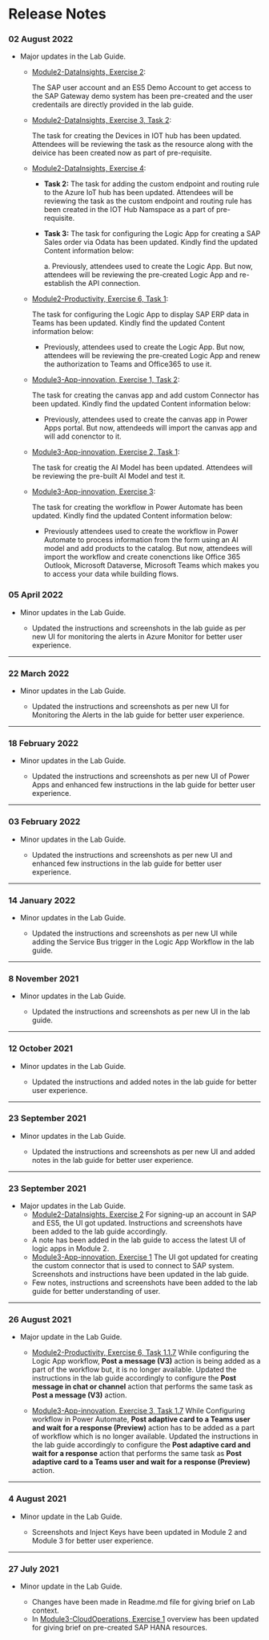 # Release Notes

### 02 August 2022

   - Major updates in the Lab Guide.

       - [Module2-DataInsights, Exercise 2](https://github.com/CloudLabsAI-Azure/AVW-SAP-on-Azure/blob/main/Module2-DataInsights/2.md#exercise-2-access-sap-systems): 
        
          The SAP user account and an ES5 Demo Account to get access to the SAP Gateway demo system has been pre-created and the user credentails are directly provided in the lab guide.
       - [Module2-DataInsights, Exercise 3, Task 2](https://github.com/CloudLabsAI-Azure/AVW-SAP-on-Azure/blob/prod/Module2-DataInsights/3.md#task-1-review-the-pre-created-iot-device-in-azure-iot-hub):
       
          The task for creating the Devices in IOT hub has been updated. Attendees will be reviewing the task as the resource along with the deivice has been created now as part of pre-requisite.
          
       - [Module2-DataInsights, Exercise 4](https://github.com/CloudLabsAI-Azure/AVW-SAP-on-Azure/blob/main/Module2-DataInsights/4.md#exercise-4implement-iot-remote-monitoring-and-notifications):
       
           - **Task 2:** The task for adding the custom endpoint and routing rule to the Azure IoT hub has been updated. Attendees will be reviewing the task as the custom endpoint and routing rule has been created in the IOT Hub Namspace as a part of pre-requisite.

           - **Task 3:** The task for configuring the Logic App for creating a SAP Sales order via Odata has been updated. Kindly find the updated Content information below:

              a. Previously, attendees used to create the Logic App. But now, attendees will be reviewing the pre-created Logic App and re-establish the API connection.
       
       - [Module2-Productivity, Exercise 6, Task 1](https://github.com/CloudLabsAI-Azure/AVW-SAP-on-Azure/blob/prod/Module2-Productivity/1.md#exercise-6-extending-productivity-using-teams-and-outlook):
       
         The task for configuring the Logic App to display SAP ERP data in Teams has been updated. Kindly find the updated Content information below:
         
            - Previously, attendees used to create the Logic App. But now, attendees will be reviewing the pre-created Logic App and renew the authorization to Teams and Office365 to use it.
         
       - [Module3-App-innovation, Exercise 1, Task 2](https://github.com/CloudLabsAI-Azure/AVW-SAP-on-Azure/blob/prod/Module3-App-innovation/1.md#exercise-1-create-power-app-and-add-custom-connector-to-connect-to-sap-system):
       
         The task for creating the canvas app and add custom Connector has been updated. Kindly find the updated Content information below:
       
            - Previously, attendees used to create the canvas app in Power Apps portal. But now, attendeeds will import the canvas app and will add conenctor to it.
       
       - [Module3-App-innovation, Exercise 2, Task 1](https://github.com/CloudLabsAI-Azure/AVW-SAP-on-Azure/blob/prod/Module3-App-innovation/2.md#exercise-2-use-ai-builder-to-create-a-collection-and-train-the-model):
       
          The task for creatig the AI Model has been updated. Attendees will be reviewing the pre-built AI Model and test it.
          
       - [Module3-App-innovation, Exercise 3](https://github.com/CloudLabsAI-Azure/AVW-SAP-on-Azure/blob/prod/Module3-App-innovation/3.1.md#exercise-3-create-flow-to-automate-the-process): 

          The task for creating the workflow in Power Automate has been updated. Kindly find the updated Content information below:
         
           - Previously  attendees used to create the workflow in Power Automate to process information from the form using an AI model and add products to the catalog. But now, attendees will import the workflow and create conenctions like Office 365 Outlook, Microsoft Dataverse, Microsoft Teams which makes you to access your data while building flows.

### 05 April 2022

  - Minor updates in the Lab Guide.
  
      - Updated the instructions and screenshots in the lab guide as per new UI for monitoring the alerts in Azure Monitor for better user experience.

--------------

### 22 March 2022

  - Minor updates in the Lab Guide.
  
      - Updated the instructions and screenshots as per new UI for Monitoring the Alerts in the lab guide for better user experience.

--------------

### 18 February 2022

  - Minor updates in the Lab Guide.
  
      - Updated the instructions and screenshots as per new UI of Power Apps and enhanced few instructions in the lab guide for better user experience.

--------------

### 03 February 2022

  - Minor updates in the Lab Guide.
  
      - Updated the instructions and screenshots as per new UI and enhanced few instructions in the lab guide for better user experience.

--------------

### 14 January 2022

  - Minor updates in the Lab Guide.
 
     - Updated the instructions and screenshots as per new UI while adding the Service Bus trigger in the Logic App Workflow in the lab guide.

--------------

### 8 November 2021

  - Minor updates in the Lab Guide.
  
      - Updated the instructions and screenshots as per new UI in the lab guide.

--------------

### 12 October 2021

  - Minor updates in the Lab Guide.
 
     - Updated the instructions and added notes in the lab guide for better user experience.

--------------

### 23 September 2021

  - Minor updates in the Lab Guide.
 
     - Updated the instructions and screenshots as per new UI and added notes in the lab guide for better user experience.


--------------

### 23 September 2021
  - Major updates in the Lab Guide.
      - [Module2-DataInsights, Exercise 2](https://github.com/CloudLabsAI-Azure/AVW-SAP-on-Azure/blob/main/Module2-DataInsights/2.md) For signing-up an account in SAP and ES5, the UI got updated. Instructions and screenshots have been added to the lab guide accordingly.
      - A note has been added in the lab guide to access the latest UI of logic apps in Module 2.
      - [Module3-App-innovation, Exercise 1](https://github.com/CloudLabsAI-Azure/AVW-SAP-on-Azure/blob/main/Module3-App-innovation/1.md) The UI got updated for creating the custom connector that is used to connect to SAP system. Screenshots and instructions have been updated in the lab guide.
      - Few notes, instructions and screenshots have been added to the lab guide for better understanding of user.  

--------------

### 26 August 2021
  - Major update in the Lab Guide.
  
      - [Module2-Productivity, Exercise 6, Task 1.1.7](https://github.com/CloudLabsAI-Azure/AVW-SAP-on-Azure/blob/main/Module2-Productivity/1.md) While configuring the Logic App workflow, **Post a message (V3)** action is being added as a part of the workflow but, it is no longer available. Updated the instructions in the lab guide accordingly to configure the **Post message in chat or channel** action that performs the same task as **Post a message (V3)** action.
  
      - [Module3-App-innovation, Exercise 3, Task 1.7](https://github.com/CloudLabsAI-Azure/AVW-SAP-on-Azure/blob/main/Module3-App-innovation/3.md) While Configuring workflow in Power Automate, **Post adaptive card to a Teams user and wait for a response (Preview)** action has to be added as a part of workflow which is no longer available. Updated the instructions in the lab guide accordingly to configure the **Post adaptive card and wait for a response** action that performs the same task as **Post adaptive card to a Teams user and wait for a response (Preview)** action.

-----------------

### 4 August 2021
  - Minor update in the Lab Guide.
     
     - Screenshots and Inject Keys have been updated in Module 2 and Module 3 for better user experience.

------------------

### 27 July 2021
  - Minor update in the Lab Guide.
  
      - Changes have been made in Readme.md file for giving brief on Lab context.
      - In [Module3-CloudOperations, Exercise 1](https://github.com/CloudLabsAI-Azure/AIW-SAP-on-Azure/blob/main/Module3-CloudOperations/1.md) overview has been updated for giving brief on pre-created SAP HANA resources.
